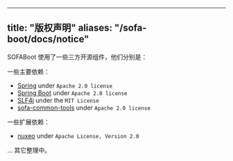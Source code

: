 
---

title: "版权声明"
aliases: "/sofa-boot/docs/notice"
---

SOFABoot 使用了一些三方开源组件，他们分别是：

一些主要依赖：

- [Spring](https://github.com/spring-projects/spring-framework) under `Apache 2.0 license`
- [Spring Boot](https://github.com/spring-projects/spring-boot) under `Apache 2.0 license`
- [SLF4j](https://github.com/qos-ch/slf4j) under the `MIT License`
- [sofa-common-tools](https://github.com/sofastack/sofa-common-tools) under `Apache 2.0 license`

一些扩展依赖：

- [nuxeo](https://github.com/nuxeo/nuxeo) under `Apache License, Version 2.0`

... 其它整理中。
